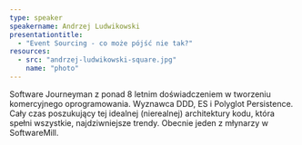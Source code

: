 ```yaml
---
type: speaker
speakername: Andrzej Ludwikowski
presentationtitle: 
  - "Event Sourcing - co może pójść nie tak?"
resources:
  - src: "andrzej-ludwikowski-square.jpg"
    name: "photo"
---
```

Software Journeyman z ponad 8 letnim doświadczeniem w tworzeniu komercyjnego
oprogramowania. Wyznawca DDD, ES i Polyglot Persistence.
Cały czas poszukujący tej idealnej (nierealnej) architektury kodu,
która spełni wszystkie, najdziwniejsze trendy.
Obecnie jeden z młynarzy w SoftwareMill.
